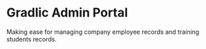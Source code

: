 # Gradlic Admin Portal
Making ease for managing company employee records and training students records.
